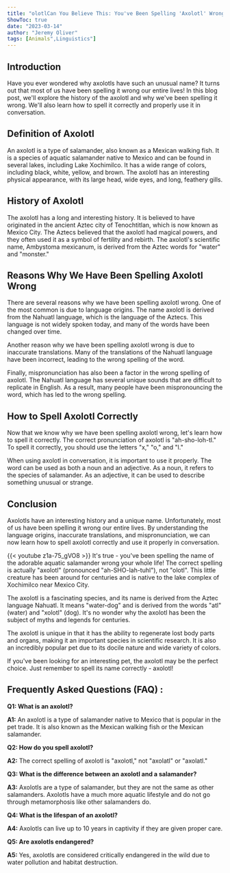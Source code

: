```yaml
---
title: "olotlCan You Believe This: You've Been Spelling 'Axolotl' Wrong Your Whole Life!"
ShowToc: true 
date: "2023-03-14"
author: "Jeremy Oliver" 
tags: [Animals",Linguistics"]
---
```

## Introduction

Have you ever wondered why axolotls have such an unusual name? It turns out that most of us have been spelling it wrong our entire lives! In this blog post, we'll explore the history of the axolotl and why we've been spelling it wrong. We'll also learn how to spell it correctly and properly use it in conversation. 

## Definition of Axolotl

An axolotl is a type of salamander, also known as a Mexican walking fish. It is a species of aquatic salamander native to Mexico and can be found in several lakes, including Lake Xochimilco. It has a wide range of colors, including black, white, yellow, and brown. The axolotl has an interesting physical appearance, with its large head, wide eyes, and long, feathery gills. 

## History of Axolotl

The axolotl has a long and interesting history. It is believed to have originated in the ancient Aztec city of Tenochtitlan, which is now known as Mexico City. The Aztecs believed that the axolotl had magical powers, and they often used it as a symbol of fertility and rebirth. The axolotl's scientific name, Ambystoma mexicanum, is derived from the Aztec words for "water" and "monster." 

## Reasons Why We Have Been Spelling Axolotl Wrong

There are several reasons why we have been spelling axolotl wrong. One of the most common is due to language origins. The name axolotl is derived from the Nahuatl language, which is the language of the Aztecs. This language is not widely spoken today, and many of the words have been changed over time. 

Another reason why we have been spelling axolotl wrong is due to inaccurate translations. Many of the translations of the Nahuatl language have been incorrect, leading to the wrong spelling of the word. 

Finally, mispronunciation has also been a factor in the wrong spelling of axolotl. The Nahuatl language has several unique sounds that are difficult to replicate in English. As a result, many people have been mispronouncing the word, which has led to the wrong spelling. 

## How to Spell Axolotl Correctly

Now that we know why we have been spelling axolotl wrong, let's learn how to spell it correctly. The correct pronunciation of axolotl is "ah-sho-loh-tl." To spell it correctly, you should use the letters "x," "o," and "l." 

When using axolotl in conversation, it is important to use it properly. The word can be used as both a noun and an adjective. As a noun, it refers to the species of salamander. As an adjective, it can be used to describe something unusual or strange. 

## Conclusion

Axolotls have an interesting history and a unique name. Unfortunately, most of us have been spelling it wrong our entire lives. By understanding the language origins, inaccurate translations, and mispronunciation, we can now learn how to spell axolotl correctly and use it properly in conversation.

{{< youtube z1a-75_gVO8 >}} 
It's true - you've been spelling the name of the adorable aquatic salamander wrong your whole life! The correct spelling is actually "axolotl" (pronounced "ah-SHO-lah-tuhl"), not "olotl". This little creature has been around for centuries and is native to the lake complex of Xochimilco near Mexico City.

The axolotl is a fascinating species, and its name is derived from the Aztec language Nahuatl. It means "water-dog" and is derived from the words "atl" (water) and "xolotl" (dog). It's no wonder why the axolotl has been the subject of myths and legends for centuries.

The axolotl is unique in that it has the ability to regenerate lost body parts and organs, making it an important species in scientific research. It is also an incredibly popular pet due to its docile nature and wide variety of colors.

If you've been looking for an interesting pet, the axolotl may be the perfect choice. Just remember to spell its name correctly - axolotl!

## Frequently Asked Questions (FAQ) :
**Q1: What is an axolotl?**

**A1:** An axolotl is a type of salamander native to Mexico that is popular in the pet trade. It is also known as the Mexican walking fish or the Mexican salamander.

**Q2: How do you spell axolotl?**

**A2:** The correct spelling of axolotl is "axolotl," not "axolatl" or "axolatl."

**Q3: What is the difference between an axolotl and a salamander?**

**A3:** Axolotls are a type of salamander, but they are not the same as other salamanders. Axolotls have a much more aquatic lifestyle and do not go through metamorphosis like other salamanders do.

**Q4: What is the lifespan of an axolotl?**

**A4:** Axolotls can live up to 10 years in captivity if they are given proper care.

**Q5: Are axolotls endangered?**

**A5:** Yes, axolotls are considered critically endangered in the wild due to water pollution and habitat destruction.





